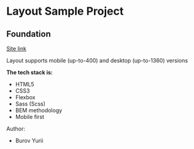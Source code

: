 # Layout Sample Project

## Foundation

[Site link](https://yuriiburov.github.io/layout-project-first/)

Layout supports mobile (up-to-400) and desktop (up-to-1360) versions

**The tech stack is:**

- HTML5
- CSS3
- Flexbox
- Sass (Scss)
- BEM methodology
- Mobile first

Author:

- Burov Yurii
